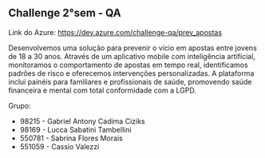 ## Challenge 2°sem - QA

Link do Azure: https://dev.azure.com/challenge-qa/prev_apostas

Desenvolvemos uma solução para prevenir o vício em apostas entre jovens de 18 a 30 anos. Através de um aplicativo mobile com inteligência artificial, monitoramos o comportamento de apostas em tempo real, identificamos padrões de risco e oferecemos intervenções personalizadas. A plataforma inclui painéis para familiares e profissionais de saúde, promovendo saúde financeira e mental com total conformidade com a LGPD.

Grupo:
- 98215 - Gabriel Antony Cadima Ciziks 
- 98169 - Lucca Sabatini Tambellini
- 550781 - Sabrina Flores Morais
- 551059 - Cassio Valezzi
